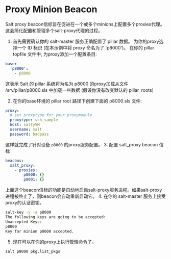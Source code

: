 # Proxy Minion Beacon

Salt proxy beacon信标旨在促进在一个或多个minions上配置多个proxies代理。 这会简化配置和管理多个salt-proxy代理的过程。

1. 首先需要确认你的 salt-master 服务正确配置了 pillar 数据。 为你的proxy选择一个 ID 标识 (在本示例中将 proxy 命名为了 'p8000')。 在你的 pillar topfile 文件中, 为proxy添加一个配置条目:
```yaml
base:
  'p8000':
    - p8000
```
这表示 Salt 的 pillar 系统将为名为 p8000 的proxy加载从文件 /srv/pillar/p8000.sls 中加载一些数据 (假设你没有改变默认的 pillar_roots)

2. 在你的base环境的 pillar root 路径下创建下面的 p8000.sls 文件:
```yaml
proxy:
  # set proxytype for your proxymodule
  proxytype: ssh_sample
  host: saltyVM
  username: salt
  password: badpass
```
这样就完成了针对设备 `p8000` 的proxy服务配置。
3. 配置 salt_proxy beacon 信标
```yaml
beacons:
  salt_proxy:
    - proxies:
        p8000: {}
        p8001: {}
```
上面这个beacon信标的功能是自动地启动salt-proxy服务进程。如果salt-proxy进程被终止了，则beacon会自动重新启动它。
4. 在你的 salt-master 服务上接受proxy的认证密钥。
```bash
salt-key -y -a p8000
The following keys are going to be accepted:
Unaccepted Keys:
p8000
Key for minion p8000 accepted.
```
5. 现在可以在你的proxy上执行管理命令了。
```bash
salt p8000 pkg.list_pkgs
```
